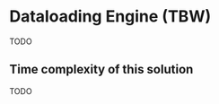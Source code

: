 # Dataloading Engine (TBW)

TODO

## Time complexity of this solution

TODO

<!-- The time complexity to resolve queries is linear based on the number of types involved in the query (or `O(n)`, where `n` is #types). -->
